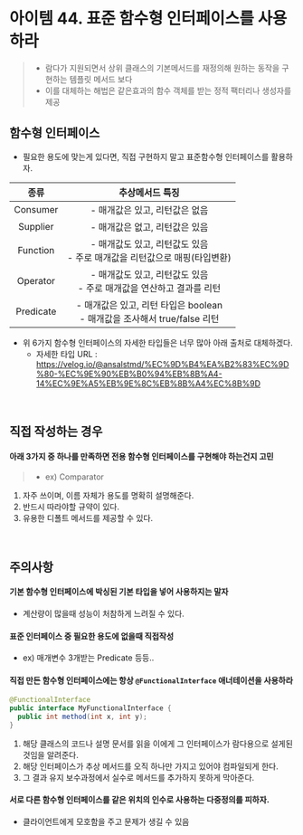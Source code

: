 # 아이템 44. 표준 함수형 인터페이스를 사용하라

> - 람다가 지원되면서 상위 클래스의 기본메서드를 재정의해 원하는 동작을 구현하는 템플릿 메서드 보다
> - 이를 대체하는 해법은 같은효과의 함수 객체를 받는 정적 팩터리나 생성자를 제공
## 함수형 인터페이스
- 필요한 용도에 맞는게 있다면, 직접 구현하지 말고 표준함수형 인터페이스를 활용하자.

|종류|추상메서드 특징|
|:-:|:-:|
|Consumer|- 매개값은 있고, 리턴값은 없음|
|Supplier|- 매개값은 없고, 리턴값은 있음|
|Function|- 매개값도 있고, 리턴값도 있음 </br> - 주로 매개값을 리턴값으로 매핑(타입변환)|
|Operator|- 매개값도 있고, 리턴값도 있음 </br> - 주로 매개값을 연산하고 결과를 리턴|
|Predicate|- 매개값은 있고, 리턴 타입은 boolean </br> - 매개값을 조사해서 true/false 리턴|

- 위 6가지 함수형 인터페이스의 자세한 타입들은 너무 많아 아래 출처로 대체하겠다.
  - 자세한 타입 URL : https://velog.io/@ansalstmd/%EC%9D%B4%EA%B2%83%EC%9D%80-%EC%9E%90%EB%B0%94%EB%8B%A4-14%EC%9E%A5%EB%9E%8C%EB%8B%A4%EC%8B%9D


<br/>

## 직접 작성하는 경우
#### 아래 3가지 중 하나를 만족하면 전용 함수형 인터페이스를 구현해야 하는건지 고민
> - ex) Comparator

1. 자주 쓰이며, 이름 자체가 용도를 명확히 설명해준다.
2. 반드시 따라야할 규약이 있다.
3. 유용한 디폴트 메서드를 제공할 수 있다.

<br/>

## 주의사항
#### 기본 함수형 인터페이스에 박싱된 기본 타입을 넣어 사용하지는 말자
- 계산량이 많을때 성능이 처참하게 느려질 수 있다.
#### 표준 인터페이스 중 필요한 용도에 없을때 직접작성
- ex) 매개변수 3개받는 Predicate 등등..
#### 직접 만든 함수형 인터페이스에는 항상 `@FunctionalInterface` 애너테이션을 사용하라
```java
@FunctionalInterface
public interface MyFunctionalInterface {
  public int method(int x, int y);
}
```
1. 해당 클래스의 코드나 설명 문서를 읽을 이에게 그 인터페이스가 람다용으로 설게된 것임을 알려준다.
2. 해당 인터페이스가 추상 메서드를 오직 하나만 가지고 있어야 컴파일되게 한다.
3. 그 결과 유지 보수과정에서 실수로 메서드를 추가하지 못하게 막아준다.
#### 서로 다른 함수형 인터페이스를 같은 위치의 인수로 사용하는 다중정의를 피하자.
- 클라이언트에게 모호함을 주고 문제가 생길 수 있음
